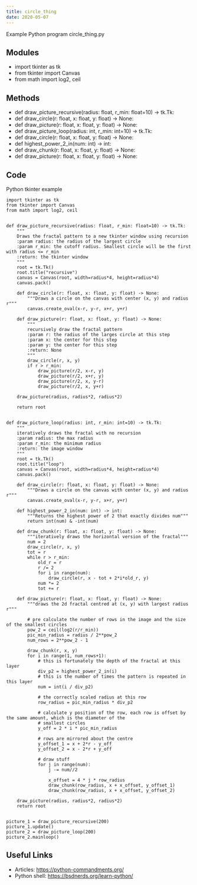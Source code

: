 ```yaml
---
title: circle_thing
date: 2020-05-07
---
```

Example Python program circle_thing.py

## Modules

* import tkinter as tk
* from tkinter import Canvas
* from math import log2, ceil

## Methods

* def draw_picture_recursive(radius: float, r_min: float=10) -> tk.Tk:
* def draw_circle(r: float, x: float, y: float) -> None:
* def draw_picture(r: float, x: float, y: float) -> None:
* def draw_picture_loop(radius: int, r_min: int=10) -> tk.Tk:
* def draw_circle(r: float, x: float, y: float) -> None:
* def highest_power_2_in(num: int) -> int:
* def draw_chunk(r: float, x: float, y: float) -> None:
* def draw_picture(r: float, x: float, y: float) -> None:

## Code

Python tkinter example

    import tkinter as tk
    from tkinter import Canvas
    from math import log2, ceil
    
    
    def draw_picture_recursive(radius: float, r_min: float=10) -> tk.Tk:
        """
        Draws the fractal pattern to a new tkinter window using recursion
        :param radius: the radius of the largest circle
        :param r_min: the cutoff radius. Smallest circle will be the first with radius <= r_min
        :return: the tkinter window
        """
        root = tk.Tk()
        root.title("recursive")
        canvas = Canvas(root, width=radius*4, height=radius*4)
        canvas.pack()
    
        def draw_circle(r: float, x: float, y: float) -> None:
            """Draws a circle on the canvas with center (x, y) and radius r"""
            canvas.create_oval(x-r, y-r, x+r, y+r)
    
        def draw_picture(r: float, x: float, y: float) -> None:
            """
            recursively draw the fractal pattern
            :param r: the radius of the larges circle at this step
            :param x: the center for this step
            :param y: the center for this step
            :return: None
            """
            draw_circle(r, x, y)
            if r > r_min:
                draw_picture(r/2, x-r, y)
                draw_picture(r/2, x+r, y)
                draw_picture(r/2, x, y-r)
                draw_picture(r/2, x, y+r)
    
        draw_picture(radius, radius*2, radius*2)
    
        return root
    
    
    def draw_picture_loop(radius: int, r_min: int=10) -> tk.Tk:
        """
        iteratively draws the fractal with no recursion
        :param radius: the max radius
        :param r_min: the minimum radius
        :return: the image window
        """
        root = tk.Tk()
        root.title("loop")
        canvas = Canvas(root, width=radius*4, height=radius*4)
        canvas.pack()
    
        def draw_circle(r: float, x: float, y: float) -> None:
            """Draws a circle on the canvas with center (x, y) and radius r"""
            canvas.create_oval(x-r, y-r, x+r, y+r)
        
        def highest_power_2_in(num: int) -> int:
            """Returns the highest power of 2 that exactly divides num"""
            return int(num) & -int(num)
    
        def draw_chunk(r: float, x: float, y: float) -> None:
            """iteratively draws the horizontal version of the fractal"""
            num = 2
            draw_circle(r, x, y)
            tot = r
            while r > r_min:
                old_r = r
                r /= 2
                for i in range(num):
                    draw_circle(r, x - tot + 2*i*old_r, y)
                num *= 2
                tot += r
        
        def draw_picture(r: float, x: float, y: float) -> None:
            """draws the 2d fractal centred at (x, y) with largest radius r"""
    
            # pre calculate the number of rows in the image and the size of the smallest circles
            pow_2 = ceil(log2(r/r_min))
            pic_min_radius = radius / 2**pow_2
            num_rows = 2**pow_2 - 1
    
            draw_chunk(r, x, y)
            for i in range(1, num_rows+1):
                # this is fortunately the depth of the fractal at this layer
                div_p2 = highest_power_2_in(i)
                # this is the number of times the pattern is repeated in this layer
                num = int(i / div_p2)
    
                # the correctly scaled radius at this row
                row_radius = pic_min_radius * div_p2
    
                # calculate y position of the row, each row is offset by the same amount, which is the diameter of the
                # smallest circles
                y_off = 2 * i * pic_min_radius
    
                # rows are mirrored about the centre
                y_offset_1 = x + 2*r - y_off
                y_offset_2 = x - 2*r + y_off
    
                # draw stuff
                for j in range(num):
                    j -= num//2
    
                    x_offset = 4 * j * row_radius
                    draw_chunk(row_radius, x + x_offset, y_offset_1)
                    draw_chunk(row_radius, x + x_offset, y_offset_2)
        
        draw_picture(radius, radius*2, radius*2)
        return root
    
    
    picture_1 = draw_picture_recursive(200)
    picture_1.update()
    picture_2 = draw_picture_loop(200)
    picture_2.mainloop()

## Useful Links

- Articles: https://python-commandments.org/
- Python shell: https://bsdnerds.org/learn-python/
